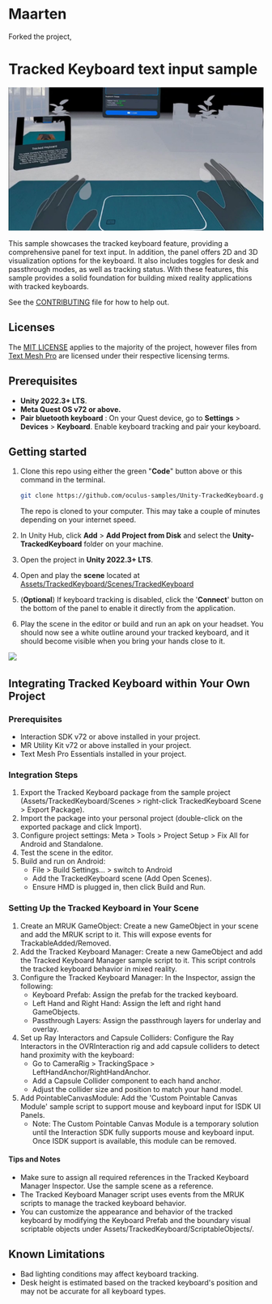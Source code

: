 
# Maarten

Forked the project, 











# Tracked Keyboard text input sample
![Tracked Keyboard Banner](./Media/Banner.png "Tracked Keyboard")

This sample showcases the tracked keyboard feature, providing a comprehensive panel for text input. In addition, the panel offers 2D and 3D visualization options for the keyboard. It also includes toggles for desk and passthrough modes, as well as tracking status. With these features, this sample provides a solid foundation for building mixed reality applications with tracked keyboards.

See the [CONTRIBUTING](./CONTRIBUTING.md) file for how to help out.

## Licenses
The [MIT LICENSE](./LICENSE.txt) applies to the majority of the project, however files from [Text Mesh Pro](https://unity.com/legal/licenses/unity-companion-license) are licensed under their respective licensing terms.

## Prerequisites
* **Unity 2022.3+ LTS**.
* **Meta Quest OS v72 or above.**
* **Pair bluetooth keyboard** : On your Quest device, go to **Settings** > **Devices** > **Keyboard**. Enable keyboard tracking and pair your keyboard.

## Getting started

1. Clone this repo using either the green "**Code**" button above or this command in the terminal.
    ```sh
    git clone https://github.com/oculus-samples/Unity-TrackedKeyboard.git
    ```

    The repo is cloned to your computer. This may take a couple of minutes depending on your internet speed.

2. In Unity Hub, click **Add** > **Add Project from Disk** and select the **Unity-TrackedKeyboard** folder on your machine.
3. Open the project in **Unity 2022.3+ LTS**.
4. Open and play the **scene** located at [Assets/TrackedKeyboard/Scenes/TrackedKeyboard](Assets/TrackedKeyboard/Scenes/TrackedKeyboard.unity)
5. (**Optional**) If keyboard tracking is disabled, click the '**Connect**' button on the bottom of the panel to enable it directly from the application.
6. Play the scene in the editor or build and run an apk on your headset. You should now see a white outline around your tracked keyboard, and it should become visible when you bring your hands close to it.

<img src="./Media/TrackedKeyboardSample.gif">

## Integrating Tracked Keyboard within Your Own Project

### Prerequisites

* Interaction SDK v72 or above installed in your project.
* MR Utility Kit v72 or above installed in your project.
* Text Mesh Pro Essentials installed in your project.

### Integration Steps
1. Export the Tracked Keyboard package from the sample project (Assets/TrackedKeyboard/Scenes > right-click TrackedKeyboard Scene > Export Package).
2. Import the package into your personal project (double-click on the exported package and click Import).
3. Configure project settings: Meta > Tools > Project Setup > Fix All for Android and Standalone.
4. Test the scene in the editor.
5. Build and run on Android:
    * File > Build Settings... > switch to Android
    * Add the TrackedKeyboard scene (Add Open Scenes).
    * Ensure HMD is plugged in, then click Build and Run.

### Setting Up the Tracked Keyboard in Your Scene

1. Create an MRUK GameObject: Create a new GameObject in your scene and add the MRUK script to it. This will expose events for TrackableAdded/Removed.
2. Add the Tracked Keyboard Manager: Create a new GameObject and add the Tracked Keyboard Manager sample script to it. This script controls the tracked keyboard behavior in mixed reality.
3. Configure the Tracked Keyboard Manager: In the Inspector, assign the following:
    * Keyboard Prefab: Assign the prefab for the tracked keyboard.
    * Left Hand and Right Hand: Assign the left and right hand GameObjects.
    * Passthrough Layers: Assign the passthrough layers for underlay and overlay.
4. Set up Ray Interactors and Capsule Colliders: Configure the Ray Interactors in the OVRInteraction rig and add capsule colliders to detect hand proximity with the keyboard:
    * Go to CameraRig > TrackingSpace > LeftHandAnchor/RightHandAnchor.
    * Add a Capsule Collider component to each hand anchor.
    * Adjust the collider size and position to match your hand model.
5. Add PointableCanvasModule: Add the 'Custom Pointable Canvas Module' sample script to support mouse and keyboard input for ISDK UI Panels.
    * Note: The Custom Pointable Canvas Module is a temporary solution until the Interaction SDK fully supports mouse and keyboard input. Once ISDK support is available, this module can be removed.

#### Tips and Notes

* Make sure to assign all required references in the Tracked Keyboard Manager Inspector. Use the sample scene as a reference.
* The Tracked Keyboard Manager script uses events from the MRUK scripts to manage the tracked keyboard behavior.
* You can customize the appearance and behavior of the tracked keyboard by modifying the Keyboard Prefab and the boundary visual scriptable objects under Assets/TrackedKeyboard/ScriptableObjects/.

## Known Limitations

* Bad lighting conditions may affect keyboard tracking.
* Desk height is estimated based on the tracked keyboard's position and may not be accurate for all keyboard types.
